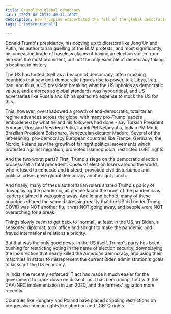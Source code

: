 ```yaml
---
title: Crumbling global democracy
date: "2021-06-20T12:40:32.169Z"
description: How Trumpism exacerbated the fall of the global democratic order
tags: ["international"]

---
```


Donald Trump's presidency, his cozying up to dictators like Jong Un and Putin, his authoritarian quelling of the BLM protests, and most significantly, his unceasing tirade of baseless claims of having an election stolen from him was the most prominent, but not the only example of democracy taking a beating, in history.

The US has touted itself as a beacon of democracy, often crushing countries that saw anti-democratic figures rise to power, talk Libya, Iraq, Iran, and thus, a US president breaking what the US upholds as democratic values, and enforces as global standards was hypocritical, and US adversaries like Russia and China spared no expense to mock the US for this.

This, however, overshadowed a growth of anti-democratic, totalitarian regime advances across the globe, with many pro-Trump leaders emboldened by what he and his followers had done - say Turkish President Erdogan, Russian President Putin, Israeli PM Netanyahu, Indian PM Modi, Brazilian President Bolsonaro, Venezuelan dictator Maduro. Several of the left-leaning, pro-democracy European countries like France, Germany, the Nordic, Poland saw the growth of far right political movements which protested against migration, promoted Islamophobia, restricted LGBT rights

And the two worst parts? First, Trump's siege on the democratic election process set a fatal precedent. Cases of election losers around the world who refused to concede and instead, provoked civil disturbance and political crises gave global democracy another gut punch.

And finally, many of these authoritarian rulers shared Trump's policy of downplaying the pandemic, as people faced the brunt of the pandemic as leaders claimed it was going away. And lo and behold, many of these countries shared the same distressing reality that the US did under Trump - COVID was NOT another flu, it was NOT going away, and people were NOT overarching for a break.

Things slowly seem to get back to 'normal', at least in the US, as Biden, a seasoned diplomat, took office and sought to make the pandemic and frayed international relations a priority.

But that was the only good news. In the US itself, Trump's party has been pushing for restricting voting in the name of election security, downplaying the insurrection that nearly killed the American democracy, and using their majorities in states to misrepresent the current Biden administration's goals to kickstart the US economy.

In India, the recently enforced IT act has made it much easier for the government to crack down on dissent, as it has been doing, first with the CAA-NRC implementation in Jan 2020, and the farmers' agitation more recently.

Countries like Hungary and Poland have placed crippling restrictions on progressive human rights like abortion and LGBTQ rights